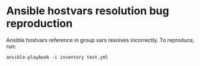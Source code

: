 # Ansible hostvars resolution bug reproduction

Ansible hostvars reference in group vars resolves incorrectly. To reproduce, run:

```shell
ansible-playbook -i inventory test.yml
```
